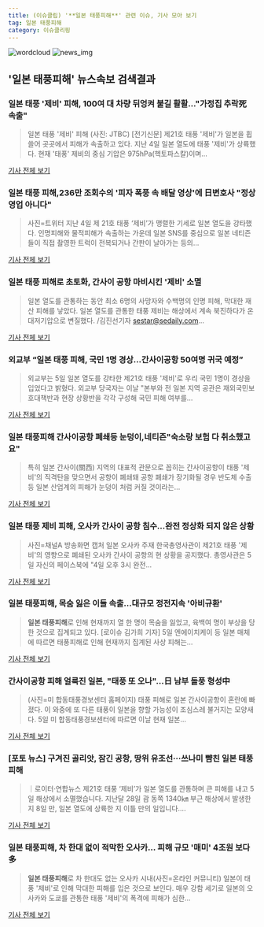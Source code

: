 ```yaml
---
title: (이슈클립) '**일본 태풍피해**' 관련 이슈, 기사 모아 보기
tag: 일본 태풍피해
category: 이슈클리핑
---
```

![wordcloud](https://s3.ap-northeast-2.amazonaws.com/lyrics101-wordcloud/2018-09-05-1536130949.png)
![news_img](https://user-images.githubusercontent.com/42597476/44507050-1206f400-a6e4-11e8-8d98-7ffbfebb353f.png)
## **'**일본 태풍피해**'** 뉴스속보 검색결과
### 일본 태풍 '제비' 피해, 100여 대 차량 뒤엉켜 불길 활활…"가정집 추락死 속출"

>일본 태풍 '제비' 피해 (사진: JTBC) [전기신문] 제21호 태풍 '제비'가 일본을 휩쓸어 곳곳에서 피해가 속출하고 있다. 지난 4일 일본 열도에 태풍 '제비'가 상륙했다. 현재 '태풍' 제비의 중심 기압은 975hPa(헥토파스칼)이며...

<a href="http://www.electimes.com/article.php?aid=1536114413164250084" target="_blank">기사 전체 보기</a>

### 일본 태풍 피해,236만 조회수의 '피자 폭풍 속 배달 영상'에 日변호사 "정상 영업 아니다"

>사진=트위터 지난 4일 제 21호 태풍 ‘제비’가 맹렬한 기세로 일본 열도을 강타했다. 인명피해와 물적피해가 속출하는 가운데 일본 SNS를 중심으로 일본 네티즌들이 직접 촬영한 트럭이 전복되거나 간판이 날아가는 등의...

<a href="http://www.segye.com/content/html/2018/09/05/20180905003879.html?OutUrl=naver" target="_blank">기사 전체 보기</a>

### 일본 태풍 피해로 초토화, 간사이 공항 마비시킨 '제비' 소멸

>일본 열도를 관통하는 동안 최소 6명의 사망자와 수백명의 인명 피해, 막대한 재산 피해를 낳았다. 일본 열도를 관통한 태풍 제비는 해상에서 계속 북진하다가 온대저기압으로 변질했다. /김진선기자 sestar@sedaily.com...

<a href="http://www.sedaily.com/NewsView/1S4IO6DCVB" target="_blank">기사 전체 보기</a>

### 외교부 “일본 태풍 피해, 국민 1명 경상…간사이공항 50여명 귀국 예정”

>외교부는 5일 일본 열도를 강타한 제21호 태풍 '제비'로 우리 국민 1명이 경상을 입었다고 밝혔다. 외교부 당국자는 이날 "본부와 전 일본 지역 공관은 재외국민보호대책반과 현장 상황반을 각각 구성해 국민 피해 여부를...

<a href="http://news.donga.com/3/all/20180905/91847309/2" target="_blank">기사 전체 보기</a>

### **일본 태풍피해** 간사이공항 폐쇄등 눈덩이,네티즌"숙소랑 보험 다 취소했고요"

>특히 일본 간사이(關西) 지역의 대표적 관문으로 꼽히는 간사이공항이 태풍 '제비'의 직격탄을 맞으면서 공항이 폐쇄돼 공항 폐쇄가 장기화될 경우 반도체 수출등 일본 산업계의 피해가 눈덩이 처럼 커질 것이라는...

<a href="http://www.seoulwire.com/news/articleView.html?idxno=25264" target="_blank">기사 전체 보기</a>

### 일본 태풍 제비 피해, 오사카 간사이 공항 침수…완전 정상화 되지 않은 상황

>사진=채널A 방송화면 캡처 일본 오사카 주재 한국총영사관이 제21호 태풍 '제비'의 영향으로 폐쇄된 오사카 간사이 공항의 현 상황을 공지했다. 총영사관은 5일 자신의 페이스북에 "4일 오후 3시 완전...

<a href="http://www.hkbs.co.kr/news/articleView.html?idxno=482634" target="_blank">기사 전체 보기</a>

### **일본 태풍피해**, 목숨 잃은 이들 속출...대규모 정전지속 '아비규환'

>**일본 태풍피해**로 인해 현재까지 열 한 명이 목숨을 잃었고, 육백여 명이 부상을 당한 것으로 집계되고 있다. [로이슈 김가희 기자] 5일 엔에이치케이 등 일본 매체에 따르면 태풍피해로 인해 현재까지 집계된 사상 피해는...

<a href="http://www.lawissue.co.kr/view.php?ud=2018090513294794192d12411ff9_12" target="_blank">기사 전체 보기</a>

### 간사이공항 피해 얼룩진 일본, "태풍 또 오나"…日 남부 돌풍 형성中

>(사진=미 합동태풍경보센터 홈페이지) 태풍 피해로 일본 간사이공항이 혼란에 빠졌다. 이 와중에 또 다른 태풍이 일본을 향할 가능성이 조심스레 불거지는 모양새다. 5일 미 합동태풍경보센터에 따르면 이날 현재 일본...

<a href="http://www.betanews.net:8080/article/904373.html" target="_blank">기사 전체 보기</a>

### [포토 뉴스] 구겨진 골리앗, 잠긴 공항, 땅위 유조선···쓰나미 뺨친 일본 태풍 피해

>｜로이터·연합뉴스 제21호 태풍 ‘제비’가 일본 열도를 관통하며 큰 피해를 내고 5일 해상에서 소멸했습니다. 지난달 28일 괌 동쪽 1340㎞ 부근 해상에서 발생한 지 8일 만, 일본 열도에 상륙한 지 이틀 만의 일입니다....

<a href="http://news.khan.co.kr/kh_news/khan_art_view.html?artid=201809051530001&code=940100" target="_blank">기사 전체 보기</a>

### **일본 태풍피해**, 차 한대 없이 적막한 오사카… 피해 규모 '매미' 4조원 보다 多

>**일본 태풍피해**로 차 한대도 없는 오사카 시내(사진=온라인 커뮤니티) 일본이 태풍 '제비'로 인해 막대한 피해를 입은 것으로 보인다. 매우 강함 세기로 일본의 오사카와 도쿄를 관통한 태풍 '제비'의 폭격에 피해가 심한...

<a href="http://www.gnmaeil.com/news/articleView.html?idxno=381856" target="_blank">기사 전체 보기</a>


